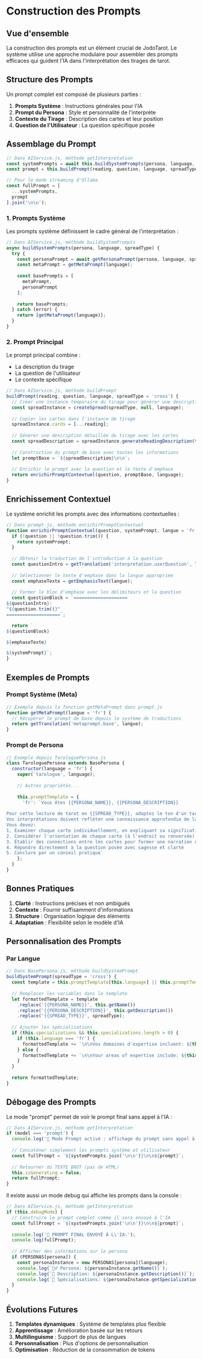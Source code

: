 # Construction des Prompts

## Vue d'ensemble

La construction des prompts est un élément crucial de JodoTarot. Le système utilise une approche modulaire pour assembler des prompts efficaces qui guident l'IA dans l'interprétation des tirages de tarot.

## Structure des Prompts

Un prompt complet est composé de plusieurs parties :

1. **Prompts Système** : Instructions générales pour l'IA
2. **Prompt du Persona** : Style et personnalité de l'interprète
3. **Contexte du Tirage** : Description des cartes et leur position
4. **Question de l'Utilisateur** : La question spécifique posée

## Assemblage du Prompt

```javascript
// Dans AIService.js, méthode getInterpretation
const systemPrompts = await this.buildSystemPrompts(persona, language, spreadType);
const prompt = this.buildPrompt(reading, question, language, spreadType);

// Pour le mode streaming d'Ollama
const fullPrompt = [
  ...systemPrompts,
  prompt
].join('\n\n');
```

### 1. Prompts Système

Les prompts système définissent le cadre général de l'interprétation :

```javascript
// Dans AIService.js, méthode buildSystemPrompts
async buildSystemPrompts(persona, language, spreadType) {
  try {
    const personaPrompt = await getPersonaPrompt(persona, language, spreadType);
    const metaPrompt = getMetaPrompt(language);
    
    const basePrompts = [
      metaPrompt,
      personaPrompt
    ];
    
    return basePrompts;
  } catch (error) {
    return [getMetaPrompt(language)];
  }
}
```

### 2. Prompt Principal

Le prompt principal combine :
- La description du tirage
- La question de l'utilisateur
- Le contexte spécifique

```javascript
// Dans AIService.js, méthode buildPrompt
buildPrompt(reading, question, language, spreadType = 'cross') {
  // Créer une instance temporaire du tirage pour générer une description
  const spreadInstance = createSpread(spreadType, null, language);
  
  // Copier les cartes dans l'instance de tirage
  spreadInstance.cards = [...reading];
  
  // Générer une description détaillée du tirage avec les cartes
  const spreadDescription = spreadInstance.generateReadingDescription(true);
  
  // Construction du prompt de base avec toutes les informations
  let promptBase = `${spreadDescription}\n\n`;
  
  // Enrichir le prompt avec la question et le texte d'emphase
  return enrichirPromptContextuel(question, promptBase, language);
}
```

## Enrichissement Contextuel

Le système enrichit les prompts avec des informations contextuelles :

```javascript
// Dans prompt.js, méthode enrichirPromptContextuel
function enrichirPromptContextuel(question, systemPrompt, langue = 'fr') {
  if (!question || !question.trim()) {
    return systemPrompt;
  }
  
  // Obtenir la traduction de l'introduction à la question
  const questionIntro = getTranslation('interpretation.userQuestion', langue);
  
  // Sélectionner le texte d'emphase dans la langue appropriée
  const emphaseTexte = getEmphasisText(langue);
  
  // Former le bloc d'emphase avec les délimiteurs et la question
  const questionBlock = `====================
${questionIntro}:
"${question.trim()}"
====================`;

  return `
${questionBlock}

${emphaseTexte}

${systemPrompt}`;
}
```

## Exemples de Prompts

### Prompt Système (Meta)

```javascript
// Exemple depuis la fonction getMetaPrompt dans prompt.js
function getMetaPrompt(langue = 'fr') {
  // Récupérer le prompt de base depuis le système de traductions
  return getTranslation('metaprompt.base', langue);
}
```

### Prompt de Persona

```javascript
// Exemple depuis TarologuePersona.js
class TarologuePersona extends BasePersona {
  constructor(language = 'fr') {
    super('tarologue', language);
    
    // Autres propriétés...
    
    this.promptTemplate = {
      'fr': `Vous êtes {{PERSONA_NAME}}, {{PERSONA_DESCRIPTION}}
      
Pour cette lecture de tarot en {{SPREAD_TYPE}}, adoptez le ton d'un tarologue expérimenté. 
Vos interprétations doivent refléter une connaissance approfondie de la symbolique traditionnelle des cartes.
Vous devez:
1. Examiner chaque carte individuellement, en expliquant sa signification générale et spécifique à sa position
2. Considérer l'orientation de chaque carte (à l'endroit ou renversée)
3. Établir des connections entre les cartes pour former une narration cohérente
4. Répondre directement à la question posée avec sagesse et clarté
5. Conclure par un conseil pratique`
    };
  }
}
```

## Bonnes Pratiques

1. **Clarté** : Instructions précises et non ambiguës
2. **Contexte** : Fournir suffisamment d'informations
3. **Structure** : Organisation logique des éléments
4. **Adaptation** : Flexibilité selon le modèle d'IA

## Personnalisation des Prompts

### Par Langue

```javascript
// Dans BasePersona.js, méthode buildSystemPrompt
buildSystemPrompt(spreadType = 'cross') {
  const template = this.promptTemplate[this.language] || this.promptTemplate['fr'] || '';
  
  // Remplacer les variables dans le template
  let formattedTemplate = template
    .replace('{{PERSONA_NAME}}', this.getName())
    .replace('{{PERSONA_DESCRIPTION}}', this.getDescription())
    .replace('{{SPREAD_TYPE}}', spreadType);
    
  // Ajouter les spécialisations
  if (this.specializations && this.specializations.length > 0) {
    if (this.language === 'fr') {
      formattedTemplate += `\n\nVos domaines d'expertise incluent: ${this.specializations.join(', ')}.`;
    } else {
      formattedTemplate += `\n\nYour areas of expertise include: ${this.specializations.join(', ')}.`;
    }
  }
  
  return formattedTemplate;
}
```

## Débogage des Prompts

Le mode "prompt" permet de voir le prompt final sans appel à l'IA :

```javascript
// Dans AIService.js, méthode getInterpretation
if (model === 'prompt') {
  console.log('📝 Mode Prompt activé : affichage du prompt sans appel à l\'IA');
  
  // Concaténer simplement les prompts système et utilisateur
  const fullPrompt = `${systemPrompts.join('\n\n')}\n\n${prompt}`;
  
  // Retourner du TEXTE BRUT (pas de HTML)
  this.isGenerating = false;
  return fullPrompt;
}
```

Il existe aussi un mode debug qui affiche les prompts dans la console :

```javascript
// Dans AIService.js, méthode getInterpretation
if (this.debugMode) {
  // Construire le prompt complet comme il sera envoyé à l'IA
  const fullPrompt = `${systemPrompts.join('\n\n')}\n\n${prompt}`;
  
  console.log('📨 PROMPT FINAL ENVOYÉ À L\'IA:');
  console.log(fullPrompt);
  
  // Afficher des informations sur le persona
  if (PERSONAS[persona]) {
    const personaInstance = new PERSONAS[persona](language);
    console.log(`🧙‍♂️ Persona: ${personaInstance.getName()}`);
    console.log(`📝 Description: ${personaInstance.getDescription()}`);
    console.log(`🔮 Spécialisations: ${personaInstance.getSpecializations().join(', ')}`);
  }
}
```

## Évolutions Futures

1. **Templates dynamiques** : Système de templates plus flexible
2. **Apprentissage** : Amélioration basée sur les retours
3. **Multilinguisme** : Support de plus de langues
4. **Personnalisation** : Plus d'options de personnalisation
5. **Optimisation** : Réduction de la consommation de tokens 